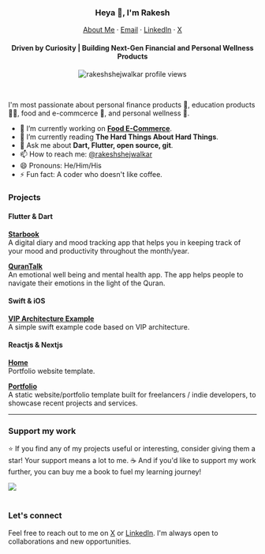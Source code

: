 <p align="center">
  <h3 align="center">Heya 👋, I'm Rakesh</h3>
</p>
<p align="center">
    <a href="https://rakeshshejwalkar.github.io">About Me</a>
    ·
    <a href="mailto:rakesh.kgp2003@gmail.com">Email</a>
    ·
    <a href="https://linkedin.com/in/rakesh-shejwalkar">LinkedIn</a>
    ·
    <a href="https://twitter.com/rakesh-shejwalkar">X</a>
</p>
<p align="center">
  <h4 align="center">Driven by Curiosity | 
Building Next-Gen Financial and Personal Wellness Products</h4>
</p>

<p align="center"> 
  <img align="center" src="https://komarev.com/ghpvc/?username=rakeshshejwalkar&color=blue&style=flat-square" alt="rakeshshejwalkar profile views" />
</p>
<br/>

I'm most passionate about personal finance products 📲, education products 👷‍♀️, food and e-commcerce 🧰, and personal wellness 📖.

- 🔭 I’m currently working on **[Food E-Commerce](https://www.tasteindies.com/)**.
- 🌱 I’m currently reading **The Hard Things About Hard Things**.
- 💬 Ask me about **Dart, Flutter, open source, git**.
- 📫 How to reach me: [@rakeshshejwalkar](https://twitter.com/rakeshshejwalkar)
- 😄 Pronouns: He/Him/His
- ⚡ Fun fact: A coder who doesn't like coffee.
<!-- - 🌱 I’m currently reading book **BUILDING MOBILE APPS AT SCALE** by Gergely Orosz. -->
<!-- - 🤔 I’m looking for help with **UI/UX of [StarBook App](https://github.com/rakeshshejwalkar/star_book)**. -->

### Projects
#### Flutter & Dart 
[**Starbook**](https://github.com/rakeshshejwalkar/star_book) <br />A digital diary and mood tracking app that helps you in keeping track of your mood and productivity throughout the month/year.
<br />

[**QuranTalk**](https://github.com/qurantalk) <br />An emotional well being and mental health app. The app helps people to navigate their emotions in the light of the Quran.
<br />

#### Swift & iOS
[**VIP Architecture Example**](https://github.com/rakeshshejwalkar/vip) <br />A simple swift example code based on VIP architecture.
<br />

#### Reactjs & Nextjs
[**Home**](https://github.com/rakeshshejwalkar/home)<br />Portfolio website template.
<br />

[**Portfolio**](https://github.com/rakeshshejwalkar/portfolio) <br />A static website/portfolio template built for freelancers / indie developers, to showcase recent projects and services.
<br />

<hr/>

### Support my work

⭐️ If you find any of my projects useful or interesting, consider giving them a star! Your support means a lot to me. ☕️ And if you'd like to support my work further, you can buy me a book to fuel my learning journey!

<div>
  <a href="https://www.buymeacoffee.com/rakeshshejwalkar"><img src="https://img.buymeacoffee.com/button-api/?text=Buy me a book&emoji=📖&slug=rakeshshejwalkar&button_colour=5F7FFF&font_colour=ffffff&font_family=Cookie&outline_colour=000000&coffee_colour=FFDD00" /></a>
 </div>
 <br/>


### Let's connect


Feel free to reach out to me on [X](https://twitter.com/rakeshshejwalkar) or [LinkedIn](https://www.linkedin.com/in/rakesh-shejwalkar). I'm always open to collaborations and new opportunities.

<!-- [!["Follow me on Twitter"](https://img.shields.io/twitter/follow/rakeshshejwalkar?label=Follow%20me)](https://twitter.com/rakeshshejwalkar) -->
<!-- [!["LinkedIn"](https://img.shields.io/badge/LinkedIn-blue?style=flat&logo=linkedin&labelColor=blue)](https://www.linkedin.com/in/rakesh-shejwalkar)  -->
<!--
**rakeshshejwalkar/rakeshshejwalkar** is a ✨ _special_ ✨ repository because its `README.md` (this file) appears on your GitHub profile.

Here are some ideas to get you started:
- 👯 I’m looking to collaborate on ...
-->
